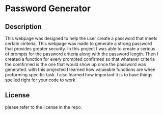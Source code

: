 # Password Generator

## Description

This webpage was designed to help the user create a password that meets certain ciriteria.
This webpage was made to generate a strong password that provides greater security.
In this project I was able to create a serious of prompts for the password criteria along with the password length. Then I created a function for every prompted confirmed so that whatever criteria the comfirmed is the one that would show up once the password was generated.
with this projected I learned how valueable functions are when preforming specific task. I also learned how important it is to have things spelled right for your code to work.

## License

please refer to the license in the repo.